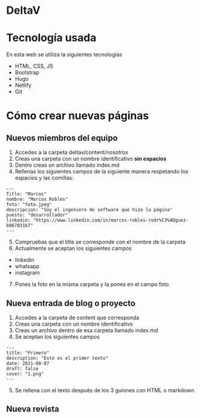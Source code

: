 # DeltaV

# Tecnología usada

En esta web se utiliza la siguientes tecnologías
- HTML, CSS, JS
- Bootstrap
- Hugo
- Netlify
- Git

# Cómo crear nuevas páginas

## Nuevos miembros del equipo

1. Accedes a la carpeta deltav/content/nosotros
2. Creas una carpeta con un nombre identificativo **sin espacios**
3. Dentro creas un archivo llamado index.md
4. Rellenas los siguientes campos de la siguiente manera respetando los espacios y las comillas:
  ```
  ---
Title: "Marcos"
nombre: "Marcos Robles"
foto: "foto.jpeg"
descripcion: "Soy el ingeniero de software que hizo la página"
puesto: "desarrollador"
linkedin: "https://www.linkedin.com/in/marcos-robles-rodr%C3%ADguez-b867031b7"
---
  ```
  5. Compruebas que el title se corresponde con el nombre de la carpeta
  6. Actualmente se aceptan los siguientes campos
  - linkedin
  - whatsapp
  - instagram
  7. Pones la foto en la misma carpeta y la pones en el campo foto
  
  
## Nueva entrada de blog o proyecto
1. Accedes a la carpeta de content que corresponda
2. Creas una carpeta con un nombre identificativo
3. Creas un archivo dentro de esa carpeta llamado index.md
4. Se aceptan los siguientes campos
```
---
title: "Primero"
description: "Este es el primer texto"
date: 2021-08-07
draft: false
cover: "1.png"
---
```
5. Se rellena con el texto después de los 3 guiones con HTML o markdown

## Nueva revista
